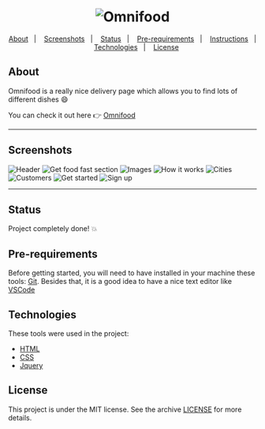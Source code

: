 <h1 align="center">
    <img alt="Omnifood" title="Omnifood" src="https://github.com/danielpalmares/project-killer/blob/master/resources/img/logo-white.png" />
</h1>

<p align="center">
  <a href="#about">About</a>&nbsp;&nbsp;&nbsp;|&nbsp;&nbsp;&nbsp;
  <a href="#screenshots">Screenshots</a>&nbsp;&nbsp;&nbsp;|&nbsp;&nbsp;&nbsp;
  <a href="#status">Status</a>&nbsp;&nbsp;&nbsp;|&nbsp;&nbsp;&nbsp;
  <a href="#pre-requirements">Pre-requirements</a>&nbsp;&nbsp;&nbsp;|&nbsp;&nbsp;&nbsp;
  <a href="#instructions">Instructions</a>&nbsp;&nbsp;&nbsp;|&nbsp;&nbsp;&nbsp;
  <a href="#technologies">Technologies</a>&nbsp;&nbsp;&nbsp;|&nbsp;&nbsp;&nbsp;
  <a href="#license">License</a>
</p>

## About

Omnifood is a really nice delivery page which allows you to find lots of different dishes :smile:

You can check it out here :point_right: [Omnifood](https://project-killer-dann.netlify.app/)

---

## Screenshots

![Header](https://github.com/danielpalmares/project-killer/blob/master/.github/omnifood-1.PNG)
![Get food fast section](https://github.com/danielpalmares/project-killer/blob/master/.github/omnifood-2.png)
![Images](https://github.com/danielpalmares/project-killer/blob/master/.github/omnifood-3.png)
![How it works](https://github.com/danielpalmares/project-killer/blob/master/.github/omnifood-4.png)
![Cities](https://github.com/danielpalmares/project-killer/blob/master/.github/omnifood-5.png)
![Customers](https://github.com/danielpalmares/project-killer/blob/master/.github/omnifood-6.png)
![Get started](https://github.com/danielpalmares/project-killer/blob/master/.github/omnifood-7.png)
![Sign up](https://github.com/danielpalmares/project-killer/blob/master/.github/omnifood-8.png)

---

## Status

Project completely done! :boom:

## Pre-requirements

Before getting started, you will need to have installed in your machine these tools: 
[Git](https://git-scm.com). 
Besides that, it is a good idea to have a nice text editor like [VSCode](https://code.visualstudio.com/)

## Technologies

These tools were used in the project:

- [HTML](https://developer.mozilla.org/pt-BR/docs/Web/HTML)
- [CSS](https://developer.mozilla.org/pt-BR/docs/Web/CSS)
- [Jquery](https://jquery.com/)

## License

This project is under the MIT license. See the archive [LICENSE](https://github.com/danielpalmares/project-killer/blob/master/LICENSE) for more details.
